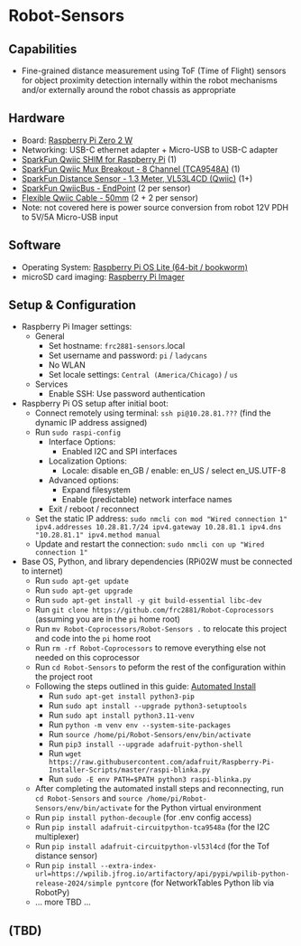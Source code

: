 # Robot-Sensors 

## Capabilities
* Fine-grained distance measurement using ToF (Time of Flight) sensors for object proximity detection internally within the robot mechanisms and/or externally around the robot chassis as appropriate

## Hardware 
* Board: [Raspberry Pi Zero 2 W](https://www.raspberrypi.com/products/raspberry-pi-zero-2-w/)
* Networking: USB-C ethernet adapter + Micro-USB to USB-C adapter
* [SparkFun Qwiic SHIM for Raspberry Pi](https://www.sparkfun.com/products/15794) (1)
* [SparkFun Qwiic Mux Breakout - 8 Channel (TCA9548A)](https://www.sparkfun.com/products/16784) (1)
* [SparkFun Distance Sensor - 1.3 Meter, VL53L4CD (Qwiic)](https://www.sparkfun.com/products/18993) (1+)
* [SparkFun QwiicBus - EndPoint](https://www.sparkfun.com/products/16988) (2 per sensor)
* [Flexible Qwiic Cable - 50mm](https://www.sparkfun.com/products/17260) (2 + 2 per sensor)
* Note: not covered here is power source conversion from robot 12V PDH to 5V/5A Micro-USB input

## Software
* Operating System: [Raspberry Pi OS Lite (64-bit / bookworm)](https://www.raspberrypi.com/software/operating-systems/#raspberry-pi-os-64-bit)
* microSD card imaging: [Raspberry Pi Imager](https://www.raspberrypi.com/software/)

## Setup & Configuration
* Raspberry Pi Imager settings:
  * General
    * Set hostname: `frc2881-sensors`.local
    * Set username and password: `pi` / `ladycans`
    * No WLAN
    * Set locale settings: `Central (America/Chicago)` / `us`
  * Services
    * Enable SSH: Use password authentication 
* Raspberry Pi OS setup after initial boot:
  * Connect remotely using terminal: `ssh pi@10.28.81.???` (find the dynamic IP address assigned)
  * Run `sudo raspi-config`
    * Interface Options:
      * Enabled I2C and SPI interfaces
    * Localization Options:
      * Locale: disable en_GB / enable: en_US / select en_US.UTF-8
    * Advanced options:
      * Expand filesystem
      * Enable (predictable) network interface names
    * Exit / reboot / reconnect
  * Set the static IP address: `sudo nmcli con mod "Wired connection 1" ipv4.addresses 10.28.81.7/24 ipv4.gateway 10.28.81.1 ipv4.dns "10.28.81.1" ipv4.method manual`
  * Update and restart the connection: `sudo nmcli con up "Wired connection 1"`
* Base OS, Python, and library dependencies (RPi02W must be connected to internet)
  * Run `sudo apt-get update`
  * Run `sudo apt-get upgrade` 
  * Run `sudo apt-get install -y git build-essential libc-dev`
  * Run `git clone https://github.com/frc2881/Robot-Coprocessors` (assuming you are in the `pi` home root)
  * Run `mv Robot-Coprocessors/Robot-Sensors .` to relocate this project and code into the `pi` home root
  * Run `rm -rf Robot-Coprocessors` to remove everything else not needed on this coprocessor
  * Run `cd Robot-Sensors` to peform the rest of the configuration within the project root
  * Following the steps outlined in this guide: [Automated Install](https://learn.adafruit.com/circuitpython-on-raspberrypi-linux/installing-circuitpython-on-raspberry-pi)
    * Run `sudo apt-get install python3-pip`
    * Run `sudo apt install --upgrade python3-setuptools`
    * Run `sudo apt install python3.11-venv`
    * Run `python -m venv env --system-site-packages`
    * Run `source /home/pi/Robot-Sensors/env/bin/activate`
    * Run `pip3 install --upgrade adafruit-python-shell`
    * Run `wget https://raw.githubusercontent.com/adafruit/Raspberry-Pi-Installer-Scripts/master/raspi-blinka.py`
    * Run `sudo -E env PATH=$PATH python3 raspi-blinka.py`
  * After completing the automated install steps and reconnecting, run `cd Robot-Sensors` and `source /home/pi/Robot-Sensors/env/bin/activate` for the Python virtual environment
  * Run `pip install python-decouple` (for .env config access)
  * Run `pip install adafruit-circuitpython-tca9548a` (for the I2C multiplexer)
  * Run `pip install adafruit-circuitpython-vl53l4cd` (for the Tof distance sensor)
  * Run `pip install --extra-index-url=https://wpilib.jfrog.io/artifactory/api/pypi/wpilib-python-release-2024/simple pyntcore` (for NetworkTables Python lib via RobotPy)  
  * ... more TBD ...

## (TBD)
